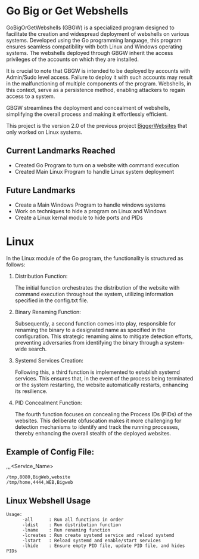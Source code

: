 # Go Big or Get Webshells
GoBigOrGetWebshells (GBGW) is a specialized program designed to facilitate the creation and widespread deployment of webshells on various systems. Developed using the Go programming language, this program ensures seamless compatibility with both Linux and Windows operating systems. The webshells deployed through GBGW inherit the access privileges of the accounts on which they are installed.

It is crucial to note that GBGW is intended to be deployed by accounts with Admin/Sudo level access. Failure to deploy it with such accounts may result in the malfunctioning of multiple components of the program. Webshells, in this context, serve as a persistence method, enabling attackers to regain access to a system.

GBGW streamlines the deployment and concealment of webshells, simplifying the overall process and making it effortlessly efficient.

This project is the version 2.0 of the previous project [BiggerWebsites](https://github.com/19gabates/biggerWebsites) that only worked on Linux systems.

## Current Landmarks Reached
* Created Go Program to turn on a website with command execution
* Created Main Linux Program to handle Linux system deployment

## Future Landmarks
* Create a Main Windows Program to handle windows systems
* Work on techniques to hide a program on Linux and Windows
* Create a Linux kernal module to hide ports and PIDs

# Linux
In the Linux module of the Go program, the functionality is structured as follows:

1. Distribution Function:

      The initial function orchestrates the distribution of the website with command execution throughout the system, utilizing information specified in the config.txt file.

2. Binary Renaming Function:

      Subsequently, a second function comes into play, responsible for renaming the binary to a designated name as specified in the configuration. This strategic renaming aims to mitigate detection efforts, preventing adversaries from identifying the binary through a system-wide search.

3. Systemd Services Creation:

      Following this, a third function is implemented to establish systemd services. This ensures that, in the event of the process being terminated or the system restarting, the website automatically restarts, enhancing its resilience.

4. PID Concealment Function:

      The fourth function focuses on concealing the Process IDs (PIDs) of the websites. This deliberate obfuscation makes it more challenging for detection mechanisms to identify and track the running processes, thereby enhancing the overall stealth of the deployed websites.

## Example of Config File:
<Directory>,<Port>,<Filename>,<Service_Name>
```
/tmp,8080,BigWeb,website
/tmp/home,4444,WEB,Bigweb
```

## Linux Webshell Usage

```
Usage:
      -all      : Run all functions in order
      -ldist    : Run distribution function
      -lname    : Run renaming function
      -lcreates : Run create systemd service and reload systemd
      -lstart   : Reload systemd and enable/start services
      -lhide    : Ensure empty PID file, update PID file, and hides PIDs
```
